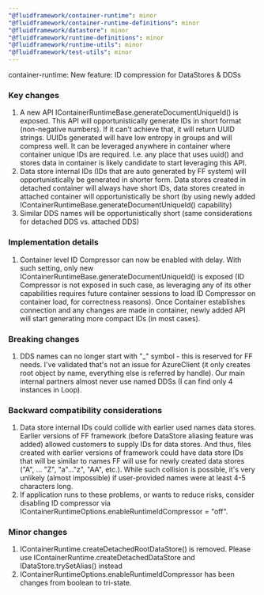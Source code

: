 ```yaml
---
"@fluidframework/container-runtime": minor
"@fluidframework/container-runtime-definitions": minor
"@fluidframework/datastore": minor
"@fluidframework/runtime-definitions": minor
"@fluidframework/runtime-utils": minor
"@fluidframework/test-utils": minor
---
```


container-runtime: New feature: ID compression for DataStores & DDSs

### Key changes

1. A new API IContainerRuntimeBase.generateDocumentUniqueId() is exposed. This API will opportunistically generate IDs in short format (non-negative numbers). If it can't achieve that, it will return UUID strings. UUIDs generated will have low entropy in groups and will compress well. It can be leveraged anywhere in container where container unique IDs are required. I.e. any place that uses uuid() and stores data in container is likely candidate to start leveraging this API.
2. Data store internal IDs (IDs that are auto generated by FF system) will opportunistically be generated in shorter form. Data stores created in detached container will always have short IDs, data stores created in attached container will opportunistically be short (by using newly added IContainerRuntimeBase.generateDocumentUniqueId() capability)
3. Similar DDS names will be opportunistically short (same considerations for detached DDS vs. attached DDS)

### Implementation details

1. Container level ID Compressor can now be enabled with delay. With such setting, only new IContainerRuntimeBase.generateDocumentUniqueId() is exposed (ID Compressor is not exposed in such case, as leveraging any of its other capabilities requires future container sessions to load ID Compressor on container load, for correctness reasons). Once Container establishes connection and any changes are made in container, newly added API will start generating more compact IDs (in most cases).

### Breaking changes

1. DDS names can no longer start with "_" symbol - this is reserved for FF needs. I've validated that's not an issue for AzureClient (it only creates root object by name, everything else is referred by handle). Our main internal partners almost never use named DDSs (I can find only 4 instances in Loop).

### Backward compatibility considerations

1. Data store internal IDs could collide with earlier used names data stores. Earlier versions of FF framework (before DataStore aliasing feature was added) allowed customers to supply IDs for data stores. And thus, files created with earlier versions of framework could have data store IDs that will be similar to names FF will use for newly created data stores ("A", ... "Z", "a"..."z", "AA", etc.). While such collision is possible, it's very unlikely (almost impossible) if user-provided names were at least 4-5 characters long.
2. If application runs to these problems, or wants to reduce risks, consider disabling ID compressor via IContainerRuntimeOptions.enableRuntimeIdCompressor = "off".

### Minor changes

1. IContainerRuntime.createDetachedRootDataStore() is removed. Please use IContainerRuntime.createDetachedDataStore and IDataStore.trySetAlias() instead
2. IContainerRuntimeOptions.enableRuntimeIdCompressor has been changes from boolean to tri-state.
